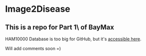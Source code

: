 # Image2Disease
## This is a repo for Part 1\ of BayMax

HAM10000 Database is too big for GitHub, but it's [accessible here](https://dataverse.harvard.edu/dataset.xhtml?persistentId=doi:10.7910/DVN/DBW86T).

Will add comments soon =)
